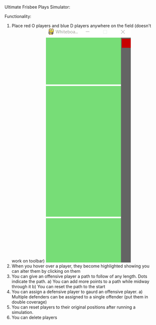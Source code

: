 Ultimate Frisbee Plays Simulator:

Functionality:
1) Place red O players and blue D players anywhere on the field (doesn't work on toolbar)
![](PlacePlayers.gif)
2) When you hover over a player, they become highlighted showing you can alter them by clicking on them
3) You can give an offensive player a path to follow of any length. Dots indicate the path.
  a) You can add more points to a path while midway through it
  b) You can reset the path to the start
4) You can assign a defensive player to gaurd an offensive player.
  a) Multiple defenders can be assigned to a single offender (put them in double coverage)
5) You can reset players to their original positions after running a simulation.
6) You can delete players
